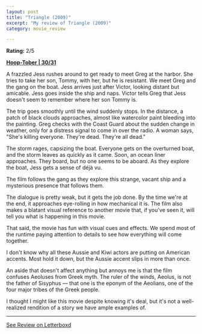 ```yaml
---
layout: post
title: "Triangle (2009)"
excerpt: "My review of Triangle (2009)"
category: movie_review

---
```


**Rating:** 2/5

<b><a href="https://boxd.it/pRQY0/detail">Hoop-Tober | 30/31</a></b>

A frazzled Jess rushes around to get ready to meet Greg at the harbor. She tries to take her son, Tommy, with her, but he is resistant. We meet Greg and the gang on the boat. Jess arrives just after Victor, looking distant but amicable. Jess goes inside the ship and naps. Victor tells Greg that Jess doesn't seem to remember where her son Tommy is.

The trip goes smoothly until the wind suddenly stops. In the distance, a patch of black clouds approaches, almost like watercolor paint bleeding into the painting. Greg checks with the Coast Guard about the sudden change in weather, only for a distress signal to come in over the radio. A woman says, "She's killing everyone. They're dead. They're all dead."

The storm rages, capsizing the boat. Everyone gets on the overturned boat, and the storm leaves as quickly as it came. Soon, an ocean liner approaches. They board, but no one seems to be aboard. As they explore the boat, Jess gets a sense of déjà vu.

The film follows the gang as they explore this strange, vacant ship and a mysterious presence that follows them.

The dialogue is pretty weak, but it gets the job done. By the time we're at the end, it approaches eye-rolling in how mechanical it is. The film also makes a blatant visual reference to another movie that, if you've seen it, will tell you what is happening in this movie.

That said, the movie has fun with visual cues and effects. We spend most of the runtime paying attention to details to see how everything will come together.

I don't know why all these Aussie and Kiwi actors are putting on American accents. Most hold it down, but the Aussie accent slips in more than once.

An aside that doesn't affect anything but annoys me is that the film confuses Aeoluses from Greek myth. The ruler of the winds, Aeolus, is not the father of Sisyphus — that one is the eponym of the Aeolians, one of the four major tribes of the Greek people.

I thought I might like this movie despite knowing it's deal, but it's not a well-realized rendition of a story we have ample examples of.

<hr>

[See Review on Letterboxd](https://boxd.it/8CaNEZ)
